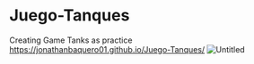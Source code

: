 # Juego-Tanques
Creating Game Tanks as practice
https://jonathanbaquero01.github.io/Juego-Tanques/
![Untitled](https://github.com/JonathanBaquero01/Juego-Tanques/assets/78324860/44cac957-9b39-4b1c-a84c-c1af758265fd)
